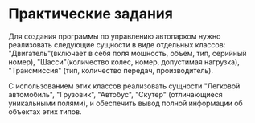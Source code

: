 # Практические задания

Для создания программы по управлению автопарком нужно реализовать следующие сущности в виде отдельных классов: "Двигатель"(включает в себя поля мощность, объем, тип, серийный номер), "Шасси"(количество колес, номер, допустимая нагрузка), "Трансмиссия" (тип, количество передач, производитель).

С использованием этих классов реализовать сущности "Легковой автомобиль", "Грузовик", "Автобус", "Скутер" (отличающиеся уникальными полями), и обеспечить вывод полной информации об объектах этих типов.

